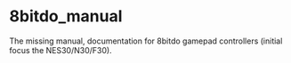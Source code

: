 # 8bitdo_manual

The missing manual, documentation for 8bitdo gamepad controllers (initial focus the NES30/N30/F30).
